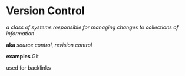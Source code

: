 # Version Control

_a class of systems responsible for managing changes to collections of information_

**aka** _source control_, _revision control_

**examples** Git

used for backlinks
